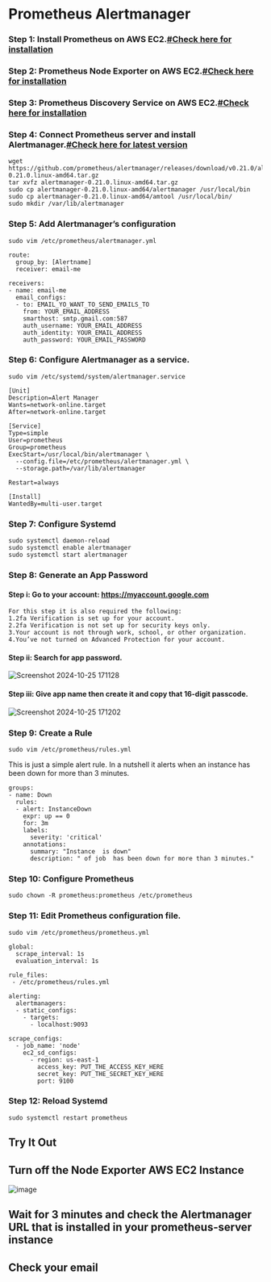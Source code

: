 # Prometheus Alertmanager

### Step 1: Install Prometheus on AWS EC2.[#Check here for installation](https://github.com/Aamantamboli/Prometheus/tree/main/Prometheus%20Installation)
### Step 2: Prometheus Node Exporter on AWS EC2.[#Check here for installation](https://github.com/Aamantamboli/Prometheus/tree/main/Node%20Exporter%20Installation)
### Step 3: Prometheus Discovery Service on AWS EC2.[#Check here for installation](https://github.com/Aamantamboli/Prometheus/tree/main/Prometheus%20Service%20Discovery)
### Step 4: Connect Prometheus server and install Alertmanager.[#Check here for latest version](https://prometheus.io/download/)
```
wget https://github.com/prometheus/alertmanager/releases/download/v0.21.0/alertmanager-0.21.0.linux-amd64.tar.gz
tar xvfz alertmanager-0.21.0.linux-amd64.tar.gz
sudo cp alertmanager-0.21.0.linux-amd64/alertmanager /usr/local/bin
sudo cp alertmanager-0.21.0.linux-amd64/amtool /usr/local/bin/
sudo mkdir /var/lib/alertmanager
```
### Step 5: Add Alertmanager’s configuration
```
sudo vim /etc/prometheus/alertmanager.yml
```
```
route:
  group_by: [Alertname]
  receiver: email-me

receivers:
- name: email-me
  email_configs:
  - to: EMAIL_YO_WANT_TO_SEND_EMAILS_TO
    from: YOUR_EMAIL_ADDRESS
    smarthost: smtp.gmail.com:587
    auth_username: YOUR_EMAIL_ADDRESS
    auth_identity: YOUR_EMAIL_ADDRESS
    auth_password: YOUR_EMAIL_PASSWORD
```
### Step 6: Configure Alertmanager as a service.
```
sudo vim /etc/systemd/system/alertmanager.service
```
```
[Unit]
Description=Alert Manager
Wants=network-online.target
After=network-online.target

[Service]
Type=simple
User=prometheus
Group=prometheus
ExecStart=/usr/local/bin/alertmanager \
  --config.file=/etc/prometheus/alertmanager.yml \
  --storage.path=/var/lib/alertmanager

Restart=always

[Install]
WantedBy=multi-user.target
```
### Step 7: Configure Systemd
```
sudo systemctl daemon-reload
sudo systemctl enable alertmanager
sudo systemctl start alertmanager
```
### Step 8: Generate an App Password
 #### Step i: Go to your account: https://myaccount.google.com
    For this step it is also required the following:
    1.2fa Verification is set up for your account.
    2.2fa Verification is not set up for security keys only.
    3.Your account is not through work, school, or other organization.
    4.You’ve not turned on Advanced Protection for your account.
  
#### Step ii: Search for app password.

![Screenshot 2024-10-25 171128](https://github.com/user-attachments/assets/0b289f01-14af-4de4-b7c3-5643cc7e33cc)

#### Step iii: Give app name then create it and copy that 16-digit passcode.

![Screenshot 2024-10-25 171202](https://github.com/user-attachments/assets/fb028101-8a11-4ee2-97c8-2652be84f298)

### Step 9: Create a Rule
```
sudo vim /etc/prometheus/rules.yml
```
This is just a simple alert rule. In a nutshell it alerts when an instance has been down for more than 3 minutes. 
```
groups:
- name: Down
  rules:
  - alert: InstanceDown
    expr: up == 0
    for: 3m
    labels:
      severity: 'critical'
    annotations:
      summary: "Instance  is down"
      description: " of job  has been down for more than 3 minutes."
```
### Step 10: Configure Prometheus
```
sudo chown -R prometheus:prometheus /etc/prometheus
```
### Step 11: Edit Prometheus configuration file.
```
sudo vim /etc/prometheus/prometheus.yml
```
```
global:
  scrape_interval: 1s
  evaluation_interval: 1s

rule_files:
 - /etc/prometheus/rules.yml

alerting:
  alertmanagers:
  - static_configs:
    - targets:
      - localhost:9093

scrape_configs:
  - job_name: 'node'
    ec2_sd_configs:
      - region: us-east-1
        access_key: PUT_THE_ACCESS_KEY_HERE
        secret_key: PUT_THE_SECRET_KEY_HERE
        port: 9100
```
### Step 12: Reload Systemd
```
sudo systemctl restart prometheus
```
## Try It Out
## Turn off the Node Exporter AWS EC2 Instance

![image](https://github.com/user-attachments/assets/15071778-1f2b-4d59-ae86-6a82e109e87b)

## Wait for 3 minutes and check the Alertmanager URL that is installed in your prometheus-server instance
## Check your email
